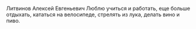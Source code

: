 Литвинов Алексей Евгеньевич
Люблю учиться и работать, еще больше отдыхать, кататься на велосипеде, стрелять из лука, делать вино и пиво.
